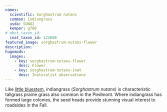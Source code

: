 ```yaml
---
names: 
  scientific: Sorghastrum nutans 
  common: Indiangrass
  usda: SONU2
  kemper: g780
# mbot_taxon_id: 
  inat_taxon_id: 122608
featured_image: sorghastrum-nutans-flower
description: 
hugomods:
  images:
    - key: sorghastrum-nutans-flower
      desc: Flower
    - key: sorghastrum-nutans-inat
      desc: Inaturalist observations
---
```


Like [little bluestem](../schizachyrium_scoparium), indiangrass (*Sorghastrum nutans*) is characteristic tallgrass prairie grass also common in the Piedmont. Where indiangrass has formed large colonies, the seed heads provide stunning visual interest to roadsides in the Fall. 
